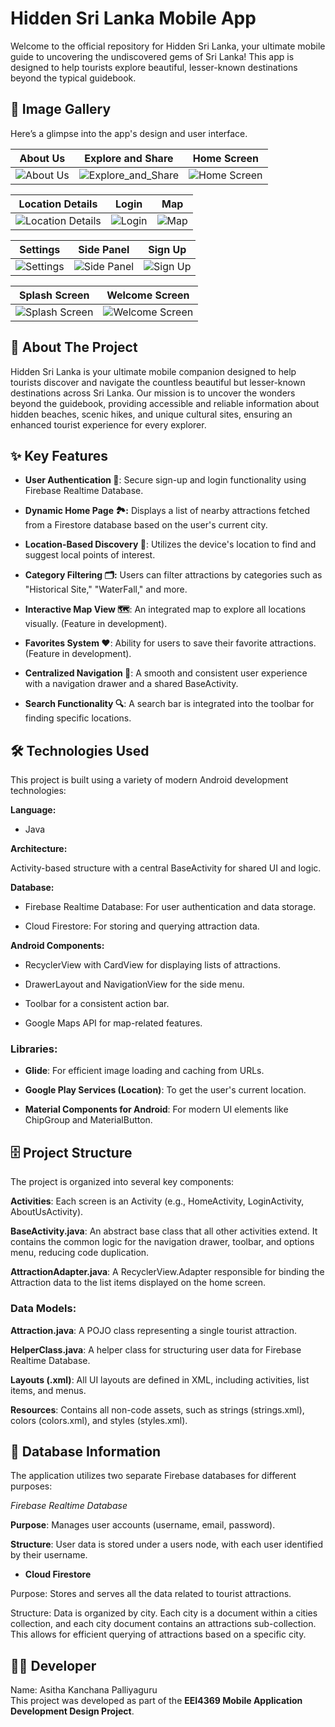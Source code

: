 # Hidden Sri Lanka Mobile App
Welcome to the official repository for Hidden Sri Lanka, your ultimate mobile guide to uncovering the undiscovered gems of Sri Lanka! This app is designed to help tourists explore beautiful, lesser-known destinations beyond the typical guidebook.

## 🎨 Image Gallery
Here’s a glimpse into the app's design and user interface.

| About Us         | Explore and Share          | Home Screen                    |
|------------------|---------------------------|-------------------------------|
| ![About Us](img-Markdown/About_Us.png) | ![Explore_and_Share](img-Markdown/Explor_and_Shere.png) | ![Home Screen](img-Markdown/Hidden_Sri_Lanka_home_screen.png) |

| Location Details         | Login           | Map                       |
|-------------------------|-----------------|---------------------------|
| ![Location Details](img-Markdown/Location_Details.png) | ![Login](img-Markdown/Login.png) | ![Map](img-Markdown/map.png) |

| Settings          | Side Panel           | Sign Up                   |
|-------------------|---------------------|---------------------------|
| ![Settings](img-Markdown/Setings.png) | ![Side Panel](img-Markdown/sidePanel.png) | ![Sign Up](img-Markdown/SinUp.png) |

| Splash Screen           | Welcome Screen          |
|------------------------|------------------------|
| ![Splash Screen](img-Markdown/Splash_Screen.png) | ![Welcome Screen](img-Markdown/Welcome.png) |


## 🎯 About The Project
Hidden Sri Lanka is your ultimate mobile companion designed to help tourists discover and navigate the countless beautiful but lesser-known destinations across Sri Lanka. Our mission is to uncover the wonders beyond the guidebook, providing accessible and reliable information about hidden beaches, scenic hikes, and unique cultural sites, ensuring an enhanced tourist experience for every explorer.

## ✨ Key Features

- **User Authentication 🔑**: Secure sign-up and login functionality using Firebase Realtime Database.

- **Dynamic Home Page 🏞️:** Displays a list of nearby attractions fetched from a Firestore database based on the user's current city.

- **Location-Based Discovery 📍**: Utilizes the device's location to find and suggest local points of interest.

- **Category Filtering 🗂️:** Users can filter attractions by categories such as "Historical Site," "WaterFall," and more.

- **Interactive Map View 🗺️**: An integrated map to explore all locations visually. (Feature in development).

- **Favorites System ❤️**: Ability for users to save their favorite attractions. (Feature in development).

- **Centralized Navigation 🧭**: A smooth and consistent user experience with a navigation drawer and a shared BaseActivity.

- **Search Functionality 🔍**: A search bar is integrated into the toolbar for finding specific locations.

## 🛠️ Technologies Used

This project is built using a variety of modern Android development technologies:

**Language:**

- Java

**Architecture:**

Activity-based structure with a central BaseActivity for shared UI and logic.

**Database:**

- Firebase Realtime Database: For user authentication and data storage.

- Cloud Firestore: For storing and querying attraction data.

**Android Components:**

- RecyclerView with CardView for displaying lists of attractions.

- DrawerLayout and NavigationView for the side menu.

- Toolbar for a consistent action bar.

- Google Maps API for map-related features.

### Libraries:

- **Glide**: For efficient image loading and caching from URLs.

- **Google Play Services (Location)**: To get the user's current location.

- **Material Components for Android**: For modern UI elements like ChipGroup and MaterialButton.

## 🗄️ Project Structure
The project is organized into several key components:

**Activities**: Each screen is an Activity (e.g., HomeActivity, LoginActivity, AboutUsActivity).

**BaseActivity.java**: An abstract base class that all other activities extend. It contains the common logic for the navigation drawer, toolbar, and options menu, reducing code duplication.

**AttractionAdapter.java**: A RecyclerView.Adapter responsible for binding the Attraction data to the list items displayed on the home screen.

### Data Models:

**Attraction.java**: A POJO class representing a single tourist attraction.

**HelperClass.java**: A helper class for structuring user data for Firebase Realtime Database.

**Layouts (.xml)**: All UI layouts are defined in XML, including activities, list items, and menus.

**Resources**: Contains all non-code assets, such as strings (strings.xml), colors (colors.xml), and styles (styles.xml).

## 💾 Database Information
The application utilizes two separate Firebase databases for different purposes:

<i>Firebase Realtime Database</i>

**Purpose**: Manages user accounts (username, email, password).

**Structure**: User data is stored under a users node, with each user identified by their username.

- **Cloud Firestore**

Purpose: Stores and serves all the data related to tourist attractions.

Structure: Data is organized by city. Each city is a document within a cities collection, and each city document contains an attractions sub-collection. This allows for efficient querying of attractions based on a specific city.

## 👨‍💻 Developer
Name: Asitha Kanchana Palliyaguru <br>
This project was developed as part of the **EEI4369 Mobile Application Development Design Project**.
